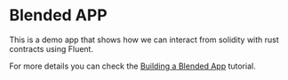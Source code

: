 # Blended APP

This is a demo app that shows how we can interact from solidity with rust contracts using Fluent.

For more details you can check the [Building a Blended App](https://docs.fluentlabs.xyz/learn/developer-guides/building-a-blended-app) tutorial.

